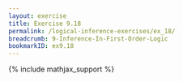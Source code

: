 ```yaml
---
layout: exercise
title: Exercise 9.18
permalink: /logical-inference-exercises/ex_18/
breadcrumb: 9-Inference-In-First-Order-Logic
bookmarkID: ex9.18
---
```


{% include mathjax_support %}
